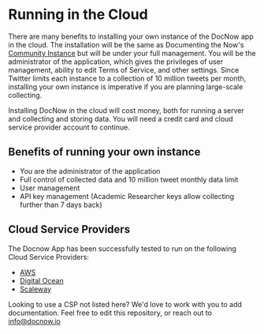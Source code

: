 # Running in the Cloud


There are many benefits to installing your own instance of the DocNow app in the cloud. The installation will be the same as Documenting the Now's [Community Instance](https://community.docnow.io) but will be under your full management. You will be the administrator of the application, which gives the privileges of user management, ability to edit Terms of Service, and other settings. Since Twitter limits each instance to a collection of 10 million tweets per month, installing your own instance is imperative if you are planning large-scale collecting. 

Installing DocNow in the cloud will cost money, both for running a server and collecting and storing data. You will need a credit card and cloud service provider account to continue.  

## Benefits of running your own instance
* You are the administrator of the application
* Full control of collected data and 10 million tweet monthly data limit
* User management
* API key management (Academic Researcher keys allow collecting further than 7 days back)

## Cloud Service Providers

The Docnow App has been successfully tested to run on the following Cloud Service Providers:

* [AWS](https://docnow.readthedocs.io/en/latest/cloud/aws/)
* [Digital Ocean](https://docnow.readthedocs.io/en/latest/cloud/digital-ocean/)
* [Scaleway](https://docnow.readthedocs.io/en/latest/cloud/scaleway/)

Looking to use a CSP not listed here? We'd love to work with you to add documentation. Feel free to edit this repository, or reach out to info@docnow.io
